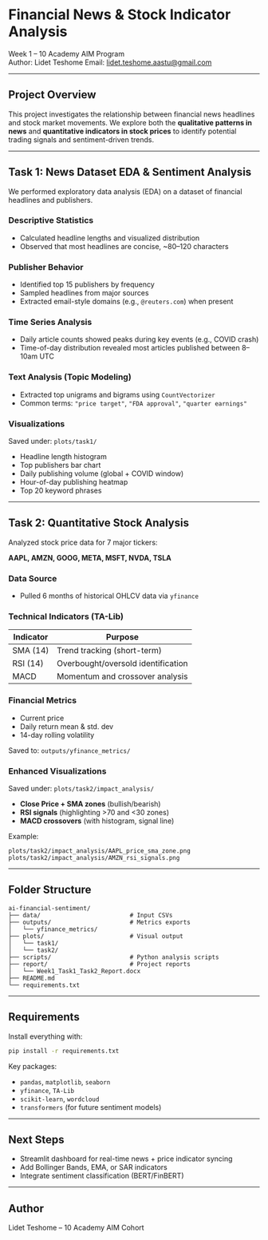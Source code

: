 
# Financial News & Stock Indicator Analysis

Week 1 – 10 Academy AIM Program  
Author: Lidet Teshome
Email: lidet.teshome.aastu@gmail.com

---

## Project Overview

This project investigates the relationship between financial news headlines and stock market movements. We explore both the **qualitative patterns in news** and **quantitative indicators in stock prices** to identify potential trading signals and sentiment-driven trends.

---

## Task 1: News Dataset EDA & Sentiment Analysis

We performed exploratory data analysis (EDA) on a dataset of financial headlines and publishers.

### Descriptive Statistics

- Calculated headline lengths and visualized distribution
- Observed that most headlines are concise, ~80–120 characters

### Publisher Behavior

- Identified top 15 publishers by frequency
- Sampled headlines from major sources
- Extracted email-style domains (e.g., `@reuters.com`) when present

### Time Series Analysis

- Daily article counts showed peaks during key events (e.g., COVID crash)
- Time-of-day distribution revealed most articles published between 8–10am UTC

### Text Analysis (Topic Modeling)

- Extracted top unigrams and bigrams using `CountVectorizer`
- Common terms: `"price target"`, `"FDA approval"`, `"quarter earnings"`

### Visualizations

Saved under: `plots/task1/`

- Headline length histogram
- Top publishers bar chart
- Daily publishing volume (global + COVID window)
- Hour-of-day publishing heatmap
- Top 20 keyword phrases

---

## Task 2: Quantitative Stock Analysis

Analyzed stock price data for 7 major tickers:

**AAPL, AMZN, GOOG, META, MSFT, NVDA, TSLA**

### Data Source

- Pulled 6 months of historical OHLCV data via `yfinance`

### Technical Indicators (TA-Lib)

| Indicator | Purpose |
|----------|---------|
| SMA (14) | Trend tracking (short-term) |
| RSI (14) | Overbought/oversold identification |
| MACD     | Momentum and crossover analysis |

### Financial Metrics

- Current price
- Daily return mean & std. dev
- 14-day rolling volatility

Saved to: `outputs/yfinance_metrics/`

### Enhanced Visualizations

Saved under: `plots/task2/impact_analysis/`

- **Close Price + SMA zones** (bullish/bearish)
- **RSI signals** (highlighting >70 and <30 zones)
- **MACD crossovers** (with histogram, signal line)

Example:  
```
plots/task2/impact_analysis/AAPL_price_sma_zone.png
plots/task2/impact_analysis/AMZN_rsi_signals.png
```

---

## Folder Structure

```
ai-financial-sentiment/
├── data/                         # Input CSVs
├── outputs/                      # Metrics exports
│   └── yfinance_metrics/
├── plots/                        # Visual output
│   └── task1/
│   └── task2/
├── scripts/                      # Python analysis scripts
├── report/                       # Project reports
│   └── Week1_Task1_Task2_Report.docx
├── README.md
└── requirements.txt
```

---

## Requirements

Install everything with:

```bash
pip install -r requirements.txt
```

Key packages:
- `pandas`, `matplotlib`, `seaborn`
- `yfinance`, `TA-Lib`
- `scikit-learn`, `wordcloud`
- `transformers` (for future sentiment models)

---

## Next Steps

- Streamlit dashboard for real-time news + price indicator syncing
- Add Bollinger Bands, EMA, or SAR indicators
- Integrate sentiment classification (BERT/FinBERT)

---

## Author

Lidet Teshome – 10 Academy AIM Cohort  
